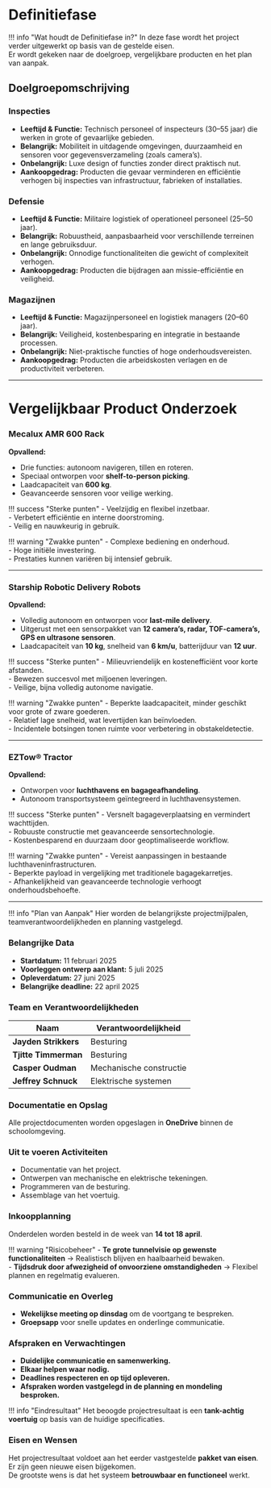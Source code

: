 # Definitiefase

!!! info "Wat houdt de Definitiefase in?"
    In deze fase wordt het project verder uitgewerkt op basis van de gestelde eisen.  
    Er wordt gekeken naar de doelgroep, vergelijkbare producten en het plan van aanpak.

## Doelgroepomschrijving

### Inspecties
- **Leeftijd & Functie:** Technisch personeel of inspecteurs (30–55 jaar) die werken in grote of gevaarlijke gebieden.  
- **Belangrijk:** Mobiliteit in uitdagende omgevingen, duurzaamheid en sensoren voor gegevensverzameling (zoals camera’s).  
- **Onbelangrijk:** Luxe design of functies zonder direct praktisch nut.  
- **Aankoopgedrag:** Producten die gevaar verminderen en efficiëntie verhogen bij inspecties van infrastructuur, fabrieken of installaties.

### Defensie
- **Leeftijd & Functie:** Militaire logistiek of operationeel personeel (25–50 jaar).  
- **Belangrijk:** Robuustheid, aanpasbaarheid voor verschillende terreinen en lange gebruiksduur.  
- **Onbelangrijk:** Onnodige functionaliteiten die gewicht of complexiteit verhogen.  
- **Aankoopgedrag:** Producten die bijdragen aan missie-efficiëntie en veiligheid.

### Magazijnen
- **Leeftijd & Functie:** Magazijnpersoneel en logistiek managers (20–60 jaar).  
- **Belangrijk:** Veiligheid, kostenbesparing en integratie in bestaande processen.  
- **Onbelangrijk:** Niet-praktische functies of hoge onderhoudsvereisten.  
- **Aankoopgedrag:** Producten die arbeidskosten verlagen en de productiviteit verbeteren.

---

# Vergelijkbaar Product Onderzoek

### Mecalux AMR 600 Rack
**Opvallend:**  
- Drie functies: autonoom navigeren, tillen en roteren.  
- Speciaal ontworpen voor **shelf-to-person picking**.  
- Laadcapaciteit van **600 kg**.  
- Geavanceerde sensoren voor veilige werking.  

!!! success "Sterke punten"
    - Veelzijdig en flexibel inzetbaar.  
    - Verbetert efficiëntie en interne doorstroming.  
    - Veilig en nauwkeurig in gebruik.  

!!! warning "Zwakke punten"
    - Complexe bediening en onderhoud.  
    - Hoge initiële investering.  
    - Prestaties kunnen variëren bij intensief gebruik.  

---

### Starship Robotic Delivery Robots
**Opvallend:**  
- Volledig autonoom en ontworpen voor **last-mile delivery**.  
- Uitgerust met een sensorpakket van **12 camera’s, radar, TOF-camera’s, GPS en ultrasone sensoren**.  
- Laadcapaciteit van **10 kg**, snelheid van **6 km/u**, batterijduur van **12 uur**.  

!!! success "Sterke punten"
    - Milieuvriendelijk en kostenefficiënt voor korte afstanden.  
    - Bewezen succesvol met miljoenen leveringen.  
    - Veilige, bijna volledig autonome navigatie.  

!!! warning "Zwakke punten"
    - Beperkte laadcapaciteit, minder geschikt voor grote of zware goederen.  
    - Relatief lage snelheid, wat levertijden kan beïnvloeden.  
    - Incidentele botsingen tonen ruimte voor verbetering in obstakeldetectie.  

---

### EZTow® Tractor
**Opvallend:**  
- Ontworpen voor **luchthavens en bagageafhandeling**.  
- Autonoom transportsysteem geïntegreerd in luchthavensystemen.  

!!! success "Sterke punten"
    - Versnelt bagageverplaatsing en vermindert wachttijden.  
    - Robuuste constructie met geavanceerde sensortechnologie.  
    - Kostenbesparend en duurzaam door geoptimaliseerde workflow.  

!!! warning "Zwakke punten"
    - Vereist aanpassingen in bestaande luchthaveninfrastructuren.  
    - Beperkte payload in vergelijking met traditionele bagagekarretjes.  
    - Afhankelijkheid van geavanceerde technologie verhoogt onderhoudsbehoefte.  

---

!!! info "Plan van Aanpak"
    Hier worden de belangrijkste projectmijlpalen, teamverantwoordelijkheden en planning vastgelegd.

### Belangrijke Data
- **Startdatum:** 11 februari 2025  
- **Voorleggen ontwerp aan klant:** 5 juli 2025  
- **Opleverdatum:** 27 juni 2025  
- **Belangrijke deadline:** 22 april 2025  

### Team en Verantwoordelijkheden
| Naam                  | Verantwoordelijkheid        |
|-----------------------|---------------------------|
| **Jayden Strikkers**  | Besturing                 |
| **Tjitte Timmerman**  | Besturing                 |
| **Casper Oudman**     | Mechanische constructie   |
| **Jeffrey Schnuck**   | Elektrische systemen      |

### Documentatie en Opslag
Alle projectdocumenten worden opgeslagen in **OneDrive** binnen de schoolomgeving.

### Uit te voeren Activiteiten
- Documentatie van het project.  
- Ontwerpen van mechanische en elektrische tekeningen.  
- Programmeren van de besturing.  
- Assemblage van het voertuig.  

### Inkoopplanning
Onderdelen worden besteld in de week van **14 tot 18 april**.

!!! warning "Risicobeheer"
    - **Te grote tunnelvisie op gewenste functionaliteiten** → Realistisch blijven en haalbaarheid bewaken.  
    - **Tijdsdruk door afwezigheid of onvoorziene omstandigheden** → Flexibel plannen en regelmatig evalueren.  

### Communicatie en Overleg
- **Wekelijkse meeting op dinsdag** om de voortgang te bespreken.  
- **Groepsapp** voor snelle updates en onderlinge communicatie.  

### Afspraken en Verwachtingen
- **Duidelijke communicatie en samenwerking.**  
- **Elkaar helpen waar nodig.**  
- **Deadlines respecteren en op tijd opleveren.**  
- **Afspraken worden vastgelegd in de planning en mondeling besproken.**  

!!! info "Eindresultaat"
    Het beoogde projectresultaat is een **tank-achtig voertuig** op basis van de huidige specificaties.  

### Eisen en Wensen
Het projectresultaat voldoet aan het eerder vastgestelde **pakket van eisen**.  
Er zijn geen nieuwe eisen bijgekomen.  
De grootste wens is dat het systeem **betrouwbaar en functioneel** werkt.  
